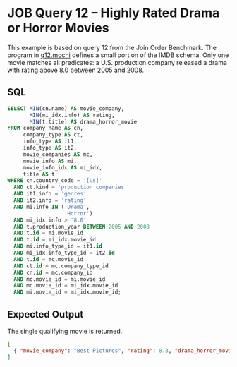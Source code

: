 # JOB Query 12 – Highly Rated Drama or Horror Movies

This example is based on query 12 from the Join Order Benchmark. The program in [q12.mochi](./q12.mochi) defines a small portion of the IMDB schema. Only one movie matches all predicates: a U.S. production company released a drama with rating above 8.0 between 2005 and 2008.

## SQL
```sql
SELECT MIN(cn.name) AS movie_company,
       MIN(mi_idx.info) AS rating,
       MIN(t.title) AS drama_horror_movie
FROM company_name AS cn,
     company_type AS ct,
     info_type AS it1,
     info_type AS it2,
     movie_companies AS mc,
     movie_info AS mi,
     movie_info_idx AS mi_idx,
     title AS t
WHERE cn.country_code = '[us]'
  AND ct.kind = 'production companies'
  AND it1.info = 'genres'
  AND it2.info = 'rating'
  AND mi.info IN ('Drama',
                  'Horror')
  AND mi_idx.info > '8.0'
  AND t.production_year BETWEEN 2005 AND 2008
  AND t.id = mi.movie_id
  AND t.id = mi_idx.movie_id
  AND mi.info_type_id = it1.id
  AND mi_idx.info_type_id = it2.id
  AND t.id = mc.movie_id
  AND ct.id = mc.company_type_id
  AND cn.id = mc.company_id
  AND mc.movie_id = mi.movie_id
  AND mc.movie_id = mi_idx.movie_id
  AND mi.movie_id = mi_idx.movie_id;
```

## Expected Output
The single qualifying movie is returned.
```json
[
  { "movie_company": "Best Pictures", "rating": 8.3, "drama_horror_movie": "Great Drama" }
]
```
